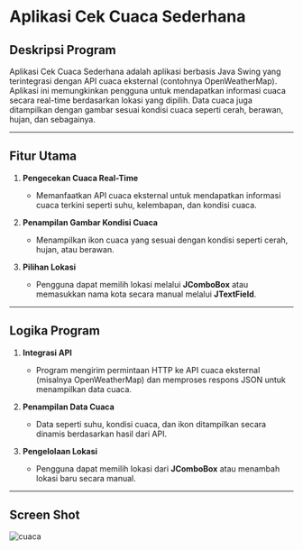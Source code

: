 # Aplikasi Cek Cuaca Sederhana

## **Deskripsi Program**
Aplikasi Cek Cuaca Sederhana adalah aplikasi berbasis Java Swing yang terintegrasi dengan API cuaca eksternal (contohnya OpenWeatherMap). Aplikasi ini memungkinkan pengguna untuk mendapatkan informasi cuaca secara real-time berdasarkan lokasi yang dipilih. Data cuaca juga ditampilkan dengan gambar sesuai kondisi cuaca seperti cerah, berawan, hujan, dan sebagainya.

---

## **Fitur Utama**
1. **Pengecekan Cuaca Real-Time**  
   - Memanfaatkan API cuaca eksternal untuk mendapatkan informasi cuaca terkini seperti suhu, kelembapan, dan kondisi cuaca.

2. **Penampilan Gambar Kondisi Cuaca**  
   - Menampilkan ikon cuaca yang sesuai dengan kondisi seperti cerah, hujan, atau berawan.

3. **Pilihan Lokasi**  
   - Pengguna dapat memilih lokasi melalui **JComboBox** atau memasukkan nama kota secara manual melalui **JTextField**.

---

## **Logika Program**
1. **Integrasi API**  
   - Program mengirim permintaan HTTP ke API cuaca eksternal (misalnya OpenWeatherMap) dan memproses respons JSON untuk menampilkan data cuaca.

2. **Penampilan Data Cuaca**  
   - Data seperti suhu, kondisi cuaca, dan ikon ditampilkan secara dinamis berdasarkan hasil dari API.

3. **Pengelolaan Lokasi**  
   - Pengguna dapat memilih lokasi dari **JComboBox** atau menambah lokasi baru secara manual.

---

## **Screen Shot**
![cuaca](https://github.com/user-attachments/assets/4a95714b-ecf6-4beb-bda6-701d8c423e47)
